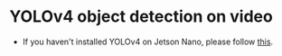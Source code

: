 # YOLOv4 object detection on video
- If you haven't installed YOLOv4 on Jetson Nano, please follow [this](https://github.com/ptmhoang97/jetson/tree/main/YOLOv4%20installation).
